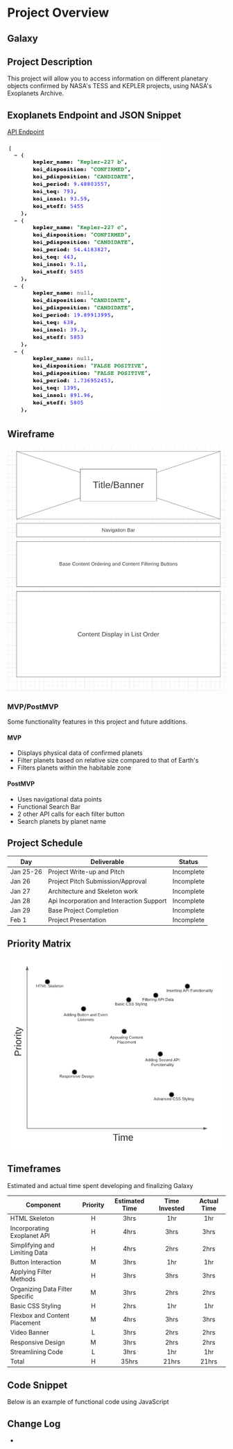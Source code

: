 # Project Overview

## Galaxy

## Project Description

This project will allow you to access information on different planetary objects confirmed by NASA's TESS and KEPLER projects, using NASA's Exoplanets Archive.

## Exoplanets Endpoint and JSON Snippet

[API Endpoint](https://exoplanetarchive.ipac.caltech.edu/cgi-bin/nstedAPI/nph-nstedAPI?&table=cumulative&format=json&select=kepoi_name,kepler_name,koi_disposition,koi_pdisposition,koi_period,koi_prad,koi_teq,koi_insol,koi_steff)

![JSON Snippet](/Assets/examplejson.png)

## Wireframe

![Wireframe](/Assets/wireframe.png) 

### MVP/PostMVP

Some functionality features in this project and future additions.

#### MVP 

- Displays physical data of confirmed planets 
- Filter planets based on relative size compared to that of Earth's
- Filters planets within the habitable zone

#### PostMVP  

- Uses navigational data points
- Functional Search Bar
- 2 other API calls for each filter button
- Search planets by planet name

## Project Schedule

|  Day | Deliverable | Status
|---|---| ---|
|Jan 25-26| Project Write-up and Pitch | Incomplete
|Jan 26| Project Pitch Submission/Approval | Incomplete
|Jan 27| Architecture and Skeleton work | Incomplete
|Jan 28| Api Incorporation and Interaction Support  | Incomplete
|Jan 29| Base Project Completion | Incomplete
|Feb 1| Project Presentation | Incomplete

## Priority Matrix

![Chart](/Assets/PriorityChart.png) 


## Timeframes

Estimated and actual time spent developing and finalizing Galaxy

| Component | Priority | Estimated Time | Time Invested | Actual Time |
| --- | :---: |  :---: | :---: | :---: |
| HTML Skeleton | H | 3hrs| 1hr | 1hr |
| Incorporating Exoplanet API | H | 4hrs| 3hrs | 3hrs |
| Simplifying and Limiting Data  | H | 4hrs| 2hrs | 2hrs |
| Button Interaction | M | 3hrs| 1hr | 1hr |
| Applying Filter Methods | H | 3hrs| 3hrs | 3hrs |
| Organizing Data Filter Specific | M | 3hrs| 2hrs | 2hrs |
| Basic CSS Styling | H | 2hrs| 1hr | 1hr |
| Flexbox and Content Placement | M | 4hrs| 3hrs | 3hrs |
| Video Banner | L | 3hrs| 2hrs | 2hrs |
| Responsive Design | M | 3hrs| 2hrs | 2hrs |
| Streamlining Code | L | 3hrs| 1hr | 1hr |
| Total | H | 35hrs| 21hrs | 21hrs |

## Code Snippet

Below is an example of functional code using JavaScript



## Change Log
-
